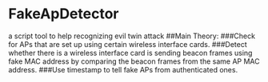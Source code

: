 # FakeApDetector
a script tool to help recognizing evil twin attack 
##Main Theory:
###Check for APs that are set up using certain wireless interface cards.
###Detect whether there is a wireless interface card is sending beacon frames using fake MAC address by comparing the beacon frames from the same AP MAC address.
###Use timestamp to tell fake APs from authenticated ones.
